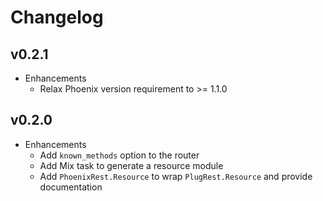# Changelog

## v0.2.1

* Enhancements
  * Relax Phoenix version requirement to >= 1.1.0

## v0.2.0

* Enhancements
  * Add `known_methods` option to the router
  * Add Mix task to generate a resource module
  * Add `PhoenixRest.Resource` to wrap `PlugRest.Resource` and provide
    documentation
